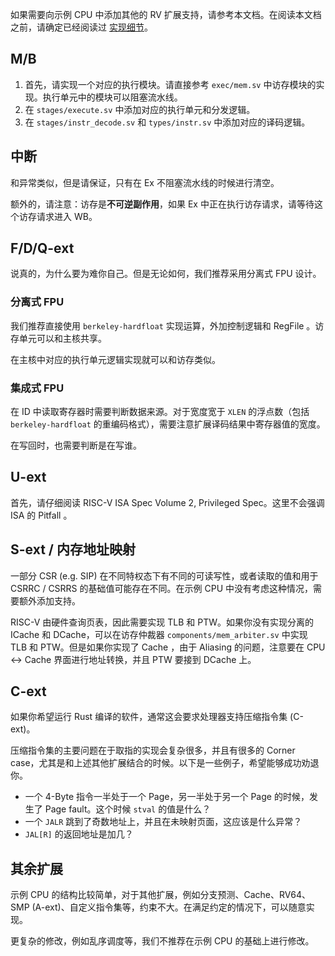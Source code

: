 如果需要向示例 CPU 中添加其他的 RV 扩展支持，请参考本文档。在阅读本文档之前，请确定已经阅读过 [实现细节](/arch/impl)。

## M/B

1. 首先，请实现一个对应的执行模块。请直接参考 `exec/mem.sv` 中访存模块的实现。执行单元中的模块可以阻塞流水线。
2. 在 `stages/execute.sv` 中添加对应的执行单元和分发逻辑。
3. 在 `stages/instr_decode.sv` 和 `types/instr.sv` 中添加对应的译码逻辑。

## 中断

和异常类似，但是请保证，只有在 Ex 不阻塞流水线的时候进行清空。

额外的，请注意：访存是**不可逆副作用**，如果 Ex 中正在执行访存请求，请等待这个访存请求进入 WB。

## F/D/Q-ext
说真的，为什么要为难你自己。但是无论如何，我们推荐采用分离式 FPU 设计。

### 分离式 FPU
我们推荐直接使用 `berkeley-hardfloat` 实现运算，外加控制逻辑和 RegFile 。访存单元可以和主核共享。

在主核中对应的执行单元逻辑实现就可以和访存类似。

### 集成式 FPU

在 ID 中读取寄存器时需要判断数据来源。对于宽度宽于 `XLEN` 的浮点数（包括 `berkeley-hardfloat` 的重编码格式），需要注意扩展译码结果中寄存器值的宽度。

在写回时，也需要判断是在写谁。

## U-ext

首先，请仔细阅读 RISC-V ISA Spec Volume 2, Privileged Spec。这里不会强调 ISA 的 Pitfall 。

## S-ext / 内存地址映射

一部分 CSR (e.g. SIP) 在不同特权态下有不同的可读写性，或者读取的值和用于 CSRRC / CSRRS 的基础值可能存在不同。在示例 CPU 中没有考虑这种情况，需要额外添加支持。

RISC-V 由硬件查询页表，因此需要实现 TLB 和 PTW。如果你没有实现分离的 ICache 和 DCache，可以在访存仲裁器 `components/mem_arbiter.sv` 中实现 TLB 和 PTW。但是如果你实现了 Cache ，由于 Aliasing 的问题，注意要在 CPU <-> Cache 界面进行地址转换，并且 PTW 要接到 DCache 上。

## C-ext
如果你希望运行 Rust 编译的软件，通常这会要求处理器支持压缩指令集 (C-ext)。

压缩指令集的主要问题在于取指的实现会复杂很多，并且有很多的 Corner case，尤其是和上述其他扩展结合的时候。以下是一些例子，希望能够成功劝退你。

- 一个 4-Byte 指令一半处于一个 Page，另一半处于另一个 Page 的时候，发生了 Page fault。这个时候 `stval` 的值是什么？
- 一个 `JALR` 跳到了奇数地址上，并且在未映射页面，这应该是什么异常？
- `JAL[R]` 的返回地址是加几？

## 其余扩展
示例 CPU 的结构比较简单，对于其他扩展，例如分支预测、Cache、RV64、SMP (A-ext)、自定义指令集等，约束不大。在满足约定的情况下，可以随意实现。

更复杂的修改，例如乱序调度等，我们不推荐在示例 CPU 的基础上进行修改。
